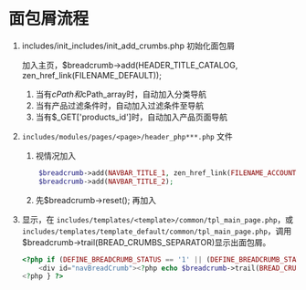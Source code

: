 # 面包屑流程

1. includes/init_includes/init_add_crumbs.php 初始化面包屑

    加入主页，$breadcrumb->add(HEADER_TITLE_CATALOG, zen_href_link(FILENAME_DEFAULT));

	1. 当有$cPath和$cPath_array时，自动加入分类导航
	2. 当有产品过滤条件时，自动加入过滤条件至导航
	3. 当有$_GET['products_id']时，自动加入产品页面导航

2. `includes/modules/pages/<page>/header_php***.php` 文件

	1. 视情况加入

    ```php
    	$breadcrumb->add(NAVBAR_TITLE_1, zen_href_link(FILENAME_ACCOUNT, '', 'SSL'));
    	$breadcrumb->add(NAVBAR_TITLE_2);
    ```

	2. 先$breadcrumb->reset(); 再加入

3. 显示，在 `includes/templates/<template>/common/tpl_main_page.php`，或 `includes/templates/template_default/common/tpl_main_page.php`，调用$breadcrumb->trail(BREAD_CRUMBS_SEPARATOR)显示出面包屑。

    ```php
    <?php if (DEFINE_BREADCRUMB_STATUS == '1' || (DEFINE_BREADCRUMB_STATUS == '2' && !$this_is_home_page) ) { ?>
        <div id="navBreadCrumb"><?php echo $breadcrumb->trail(BREAD_CRUMBS_SEPARATOR); ?></div>
    <?php } ?>
    ```
